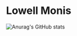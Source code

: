 # Lowell Monis


![Anurag's GitHub stats](https://github-readme-stats.vercel.app/api?username=lowell-monis&show_icons=true&theme=great-gatsby&show=reviews,discussions_started,discussions_answered,prs_merged,prs_merged_percentage)


<!---
lowell-monis/lowell-monis is a ✨ special ✨ repository because its `README.md` (this file) appears on your GitHub profile.
You can click the Preview link to take a look at your changes.
--->
